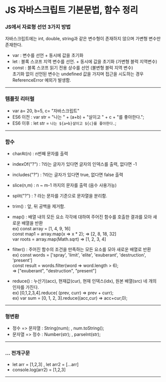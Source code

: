 # JS 자바스크립트 기본문법, 함수 정리

### JS에서 자료형 선언 3가지 방법

자바스크립트에는 int, double, string과 같은 변수형이 존재하지 않으며 가변형 변수만 존재한다.   

- var : 변수를 선언 + 동시에 값을 초기화   
- let : 블록 스코프 지역 변수를 선언. + 동시에 값을 초기화 (가변형 블럭 지역변수)   
- const : 블록 스코프 읽기 전용 상수를 선언 (불변형 블럭 지역  변수)   
초기화 없이 선언된 변수는 undefined 값을 가지며 접근을 시도하는 경우 ReferenceError 예외가 발생함.

---
### 템플릿 리터럴
- var a= 20, b=5, c= "자바스크립트"
- ES6 이전 : var str = "나는 " + (a+b) + "살이고 " + c + "를 좋아한다.";
- ES6 이후 : let str = `나는 ${a+b}살이고 ${c}를 좋아한다.`;
---
### 함수
- charAt(n) : n번째 문자를 출력
- indexOf("?") : ?라는 글자가 있다면 글자의 인덱스를 출력, 없다면 -1
- includes("?") : ?라는 글자가 있다면 true, 없다면 false 출력
- slice(n,m) : n ~ m-1 까지의 문자를 출력 (음수 사용가능)
- split("?") : ? 라는 문자를 기준으로 문자열을 분리함.
- trim() : 앞, 뒤 공백을 제거함.
- map() : 배열 내의 모든 요소 각각에 대하여 주어진 함수를 호출한 결과를 모아 새로운 배열을 반환   
  ex) const array = [1, 4, 9, 16]   
      const map1 = array.map(x => x * 2);  => [2, 8, 18, 32]   
      var roots = array.map(Math.sqrt) => [1, 2, 3, 4]   
      
- filter() : 주어진 함수의 조건을 만족하는 모든 요소를 모아 새로운 배열로 반환   
  ex) const words = ['spray', 'limit', 'elite', 'exuberant', 'destruction', 'present']   
      const result = words.filter(word => word.length > 6);    
      => ["exuberant", "destruction", "present"]   

- reduce() : 누산기(acc), 현재값(cur), 현재 인덱스(idx), 원본 배열(src) 네 개의 인자를 가진다.   
  ex) [0,1,2,3,4].reduce( (prev, curr) => prev + curr);    
  ex) var sum = [0, 1, 2, 3].reduce((acc,cur) => acc+cur,0);   
---
### 형변환
- 정수 => 문자열 : String(num); , num.toString();
- 문자열 => 정수 : Number(str); , parseInt(str);
---
### ... 전개구문
- let arr = [1,2,3] , let arr2 = [...arr]
- console.log(arr2) = [1,2,3]
---


